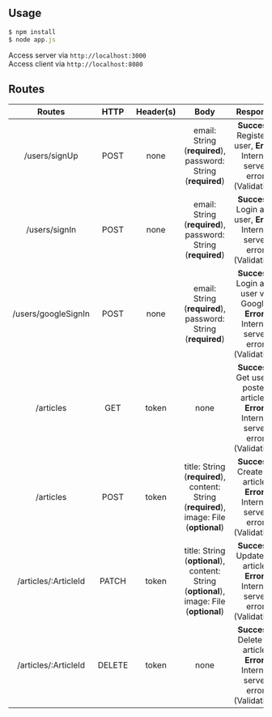 ## Usage
```javascript
$ npm install
$ node app.js
```
Access server via `http://localhost:3000`<br>
Access client via `http://localhost:8080`

##  Routes
|Routes|HTTP|Header(s)|Body|Response|Description| 
|:--:|:--:|:--:|:--:|:--:|:--:|
|/users/signUp  |POST  |none|email: String (**required**),  password: String (**required**)|**Success**: Register a user, **Error**: Internal server error (Validation)|Register a user|
|/users/signIn  |POST  |none|email: String (**required**), password: String (**required**) |**Success**: Login as a user, **Error**: Internal server error (Validation)|Login as a user|
|/users/googleSignIn  |POST  |none|email: String (**required**), password: String (**required**) |**Success**: Login as a user via Google, **Error**: Internal server error (Validation)|Login as a user via Google|
|/articles  |GET  |token|none |**Success**: Get user's posted articles, **Error**: Internal server error (Validation)|Get user's posted articles|
|/articles  |POST  |token|title: String (**required**), content: String (**required**), image: File (**optional**) |**Success**: Create an article, **Error**: Internal server error (Validation)|Create an article|
|/articles/:ArticleId  |PATCH  |token|title: String (**optional**), content: String (**optional**), image: File (**optional**) |**Success**: Update an article, **Error**: Internal server error (Validation)|Update an article|
|/articles/:ArticleId  |DELETE  |token|none|**Success**: Delete an article, **Error**: Internal server error (Validation)|Delete an article|

